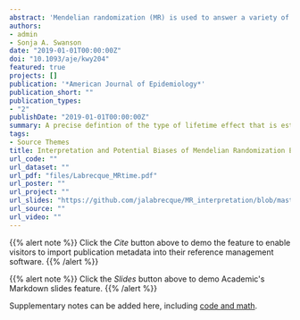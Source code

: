 ```yaml
---
abstract: 'Mendelian randomization (MR) is used to answer a variety of epidemiologic questions. One stated advantage of MR is that it estimates a "lifetime effect" of exposure, though this term remains vaguely defined. Instrumental variable analysis, on which MR is based, has focused on estimating the effects of point or time-fixed exposures rather than "lifetime effects." Here we use an empirical example with data from the Rotterdam Study (Rotterdam, the Netherlands, 2009-2013) to demonstrate how confusion can arise when estimating "lifetime effects." We provide one possible definition of a lifetime effect: the average change in outcome measured at time t when the entire exposure trajectory from conception to time t is shifted by 1 unit. We show that MR only estimates this type of lifetime effect under specific conditions-for example, when the effect of the genetic variants used on exposure does not change over time. Lastly, we simulate the magnitude of bias that would result in realistic scenarios that use genetic variants with effects that change over time. We recommend that investigators in future MR studies carefully consider the effect of interest and how genetic variants whose effects change with time may impact the interpretability and validity of their results.'
authors:
- admin
- Sonja A. Swanson
date: "2019-01-01T00:00:00Z"
doi: "10.1093/aje/kwy204"
featured: true
projects: []
publication: '*American Journal of Epidemiology*'
publication_short: ""
publication_types:
- "2"
publishDate: "2019-01-01T00:00:00Z"
summary: A precise defintion of the type of lifetime effect that is estimated by Mendelian randomization and when it isn't possible to estimate this effect.
tags:
- Source Themes
title: Interpretation and Potential Biases of Mendelian Randomization Estimates With Time-Varying Exposures
url_code: ""
url_dataset: ""
url_pdf: "files/Labrecque_MRtime.pdf"
url_poster: ""
url_project: ""
url_slides: "https://github.com/jalabrecque/MR_interpretation/blob/master/Labrecque_talk_SER2018.pdf"
url_source: ""
url_video: ""
---
```


{{% alert note %}}
Click the *Cite* button above to demo the feature to enable visitors to import publication metadata into their reference management software.
{{% /alert %}}

{{% alert note %}}
Click the *Slides* button above to demo Academic's Markdown slides feature.
{{% /alert %}}

Supplementary notes can be added here, including [code and math](https://sourcethemes.com/academic/docs/writing-markdown-latex/).
